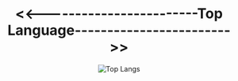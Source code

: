 <center><h1><<------------------------Top Language------------------------>></h1></center>
<center>
  <img src="https://github-readme-stats.vercel.app/api/top-langs/?username=1337DaKL&layout=donut&theme=radical&title_color=EB0029&text_color=87C647" alt="Top Langs">
</center>
